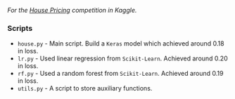 *For the [House Pricing](https://www.kaggle.com/c/house-prices-advanced-regression-techniques) competition in Kaggle.*

### Scripts

* `house.py` - Main script. Build a `Keras` model which achieved around 0.18 in loss.
* `lr.py` - Used linear regression from `Scikit-Learn`. Achieved around 0.20 in loss.
* `rf.py` - Used a random forest from `Scikit-Learn`. Achieved around 0.19 in loss.
* `utils.py` - A script to store auxiliary functions.
